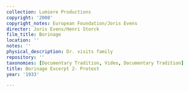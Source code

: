 ```yaml
---
collection: Lumiere Productions
copyright: '2008'
copyright_notes: European Foundation/Joris Evens
director: Joris Evens/Henri Storck
film_title: Borinage
location: ''
notes: ''
physical_description: Dr. visits family
repository: ''
taxonomies: [Documentary Tradition, Video, Documentary Tradition]
title: Borinage Excerpt 2- Protest
year: '1933'

---
```

